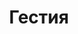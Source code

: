 --- 
title: "Гестия" 
site: "" 
town: "Симферополь" 
tel: ["+380 (50) 928-60-03, (0652) 251454, 51-10-10, 51-10-09"] 
address: "Россия, Республика Крым, г. Симферополь, Гоголя ул. 23/15" 
mail: "" 
--- 